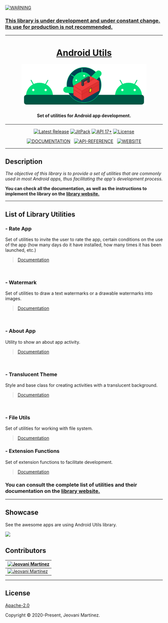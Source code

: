     
<a href="#"><img src="https://img.shields.io/badge/WARNING-blue?style=for-the-badge&label=%20&labelColor=gray&color=yellow&logoColor=FFFFFF" alt="WARNING">

### This library is under development and under constant change. Its use for production is not recommended.

---


<h1 align="center">Android Utils</h2>
<p align="center"><a href="https://jeovanimartinez.github.io/Android-Utils/" target="_blank" rel="noopener noreferrer"><img width="400" src="https://github.com/JeovaniMartinez/Android-Utils/blob/master/resources/introduction.svg" alt="Android Utils Logo"></a></p>
<h4 align="center">Set of utilities for Android app development.</h4>

---

<p align="center">
    <a href="https://github.com/JeovaniMartinez/Android-Utils/releases"><img src="https://img.shields.io/github/v/release/JeovaniMartinez/Android-Utils?color=orange&include_prereleases&style=flat-square" alt="Latest Release"></a>
    <a href="https://jitpack.io/#JeovaniMartinez/Android-Utils"><img src="https://img.shields.io/jitpack/v/github/JeovaniMartinez/Android-Utils?color=blue&style=flat-square" alt="JitPack"></a>
    <a href="#"><img src="https://img.shields.io/badge/API-17%2B-lightgrey?style=flat-square" alt="API 17+"></a>
    <a href="/LICENSE"><img src="https://img.shields.io/github/license/JeovaniMartinez/Android-Utils?style=flat-square" alt="License"></a>
</p>

<p align="center">
<a href="https://jeovanimartinez.github.io/Android-Utils/docs/"><img src="https://img.shields.io/badge/DOCS-DOCUMENTATION-blue?style=for-the-badge&logo=read-the-docs&label=%20&labelColor=3F3F3F&color=008097&logoColor=FFFFFF" alt="DOCUMENTATION"></a>&nbsp;&nbsp;
<a href="https://jeovanimartinez.github.io/Android-Utils/docs/reference/androidutils/index.html"><img src="https://img.shields.io/badge/API-REFERENCE-blue?style=for-the-badge&labelColor=3F3F3F&color=00996F" alt="API-REFERENCE"></a>&nbsp;&nbsp;
    <a href="https://jeovanimartinez.github.io/Android-Utils/"><img src="https://img.shields.io/badge/WEB-WEBSITE-blue?style=for-the-badge&logo=tor-browser&label=%20&labelColor=3F3F3F&color=DA5900&logoColor=FFFFFF" alt="WEBSITE"></a>
<p align="center">

---



## Description

_The objective of this library is to provide a set of utilities that are commonly used in most Android apps, thus facilitating the app's development process._

**You can check all the documentation, as well as the instructions to implement the library on the [library website.](https://jeovanimartinez.github.io/Android-Utils/docs/)**

---

## List of Library Utilities


### - Rate App
Set of utilities to invite the user to rate the app, certain conditions on the use of the app (how many days do it have installed, how many times it has been launched, etc.)

> [Documentation](https://jeovanimartinez.github.io/Android-Utils/docs/utilities/rate-app)

<p align="center">
<img src="https://user-images.githubusercontent.com/38060456/112034155-cf0f9600-8b03-11eb-9c5d-350ceb4255fc.png" alt="">
<img src="https://user-images.githubusercontent.com/38060456/112034170-d0d95980-8b03-11eb-921a-d84db6037494.png" alt="">
</p>




### - Watermark
Set of utilities to draw a text watermarks or a drawable watermarks into images.

> [Documentation](https://jeovanimartinez.github.io/Android-Utils/docs/utilities/watermark)

<p align="center">
<img src="https://user-images.githubusercontent.com/38060456/112035384-19dddd80-8b05-11eb-80f9-ad69ab019ebc.jpeg" alt="">

<img src="https://user-images.githubusercontent.com/38060456/112035396-1cd8ce00-8b05-11eb-8f13-a55d842c30f0.jpg" alt="">
</p>




### - About App
Utility to show an about app activity.

> [Documentation](https://jeovanimartinez.github.io/Android-Utils/docs/utilities/about-app)

<p align="center">
<img src="https://user-images.githubusercontent.com/38060456/112036695-902f0f80-8b06-11eb-9c4f-6b3aee94e053.png" alt="">
</p>



### - Translucent Theme
Style and base class for creating activities with a translucent background.

> [Documentation](https://jeovanimartinez.github.io/Android-Utils/docs/utilities/translucent-theme)

<p align="center">
<img src="https://user-images.githubusercontent.com/38060456/112037796-ba350180-8b07-11eb-9b5c-1ec3b3c8d805.png" alt="">
</p>



### - File Utils
Set of utilities for working with file system.

> [Documentation](https://jeovanimartinez.github.io/Android-Utils/docs/utilities/file-utils)




### - Extension Functions
Set of extension functions to facilitate development.

> [Documentation](https://jeovanimartinez.github.io/Android-Utils/docs/utilities/extension-functions)



### You can consult the complete list of utilities and their documentation on the [library website.](https://jeovanimartinez.github.io/Android-Utils/docs/)


---

## Showcase

See the awesome apps are using Android Utils library.

[<img src="https://user-images.githubusercontent.com/38060456/113607949-7c5bd100-960f-11eb-9f3b-1a0cd8ffebb4.png">](https://play.google.com/store/apps/details?id=com.jedemm.resistorcalculator)

## Contributors

| <a href="https://github.com/jeovanimartinez" target="_blank" rel="noopener noreferrer"><img width="100" src="https://user-images.githubusercontent.com/38060456/111829976-ffacc100-88b2-11eb-8288-4ce295c835a6.png" alt="Jeovani Martínez"></a> |
|-|
|  <a href="https://github.com/jeovanimartinez"><img src="https://img.shields.io/badge/WEB-Jeovani%20Mart%C3%ADnez-blue?style=for-the-badge&label=%20&labelColor=3F3F3F&color=00658E" alt="Jeovani Martínez"></a> |

---

## License

[Apache-2.0](/LICENSE)

Copyright © 2020-Present, Jeovani Martínez.
